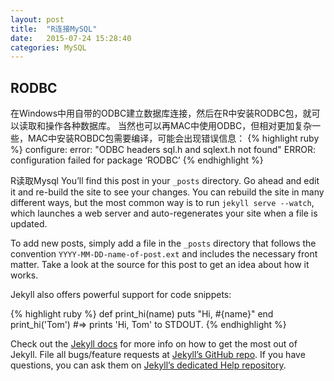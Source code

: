 ```yaml
---
layout: post
title:  "R连接MySQL"
date:   2015-07-24 15:28:40
categories: MySQL
---
```


## RODBC
在Windows中用自带的ODBC建立数据库连接，然后在R中安装RODBC包，就可以读取和操作各种数据库。
当然也可以再MAC中使用ODBC，但相对更加复杂一些，MAC中安装ROBDC包需要编译，可能会出现错误信息：
{% highlight ruby %}
	configure: error: "ODBC headers sql.h and sqlext.h not found"
	ERROR: configuration failed for package ‘RODBC’
{% endhighlight %}



R读取Mysql
You’ll find this post in your `_posts` directory. Go ahead and edit it and re-build the site to see your changes. You can rebuild the site in many different ways, but the most common way is to run `jekyll serve --watch`, which launches a web server and auto-regenerates your site when a file is updated.

To add new posts, simply add a file in the `_posts` directory that follows the convention `YYYY-MM-DD-name-of-post.ext` and includes the necessary front matter. Take a look at the source for this post to get an idea about how it works.

Jekyll also offers powerful support for code snippets:

{% highlight ruby %}
def print_hi(name)
  puts "Hi, #{name}"
end
print_hi('Tom')
#=> prints 'Hi, Tom' to STDOUT.
{% endhighlight %}

Check out the [Jekyll docs][jekyll] for more info on how to get the most out of Jekyll. File all bugs/feature requests at [Jekyll’s GitHub repo][jekyll-gh]. If you have questions, you can ask them on [Jekyll’s dedicated Help repository][jekyll-help].

[jekyll]:      http://jekyllrb.com
[jekyll-gh]:   https://github.com/jekyll/jekyll
[jekyll-help]: https://github.com/jekyll/jekyll-help

